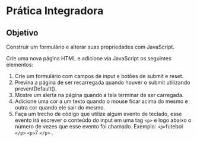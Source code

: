 # Prática Integradora

## Objetivo

Construir um formulário e alterar suas propriedades com JavaScript.

Crie uma nova página HTML e adicione via JavaScript os seguintes elementos:

1. Crie um formulário com campos de input e botões de submit e reset.
2. Previna a página de ser recarregada quando houver o submit utilizando preventDefault().
3. Mostre um alerta na página quando a tela terminar de ser carregada.
4. Adicione uma cor a um texto quando o mouse ficar acima do mesmo e outra cor quando ele sair do mesmo.
5. Faça um trecho de código que utilize algum evento de teclado, esse evento irá escrever o conteúdo do input em uma tag `<p>` e logo abaixo o número de vezes que esse evento foi chamado. Exemplo: `<p>`futebol `</p>` `<p>`7 `</p>` .
